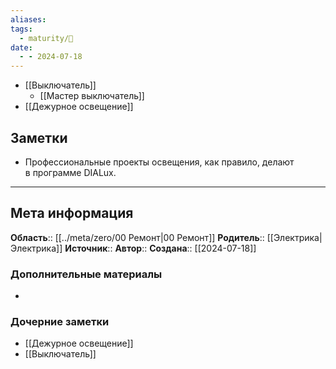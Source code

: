 ```yaml
---
aliases: 
tags:
  - maturity/🌱
date:
  - - 2024-07-18
---
```

- [[Выключатель]]
	- [[Мастер выключатель]]
- [[Дежурное освещение]]


## Заметки
- Профессиональные проекты освещения, как правило, делают в программе DIALux.

***
## Мета информация
**Область**:: [[../meta/zero/00 Ремонт|00 Ремонт]]
**Родитель**:: [[Электрика|Электрика]]
**Источник**:: 
**Автор**:: 
**Создана**:: [[2024-07-18]]
### Дополнительные материалы
- 
### Дочерние заметки
<!-- QueryToSerialize: LIST FROM [[]] WHERE contains(Родитель, this.file.link) or contains(parents, this.file.link) -->
<!-- SerializedQuery: LIST FROM [[]] WHERE contains(Родитель, this.file.link) or contains(parents, this.file.link) -->
- [[Дежурное освещение]]
- [[Выключатель]]
<!-- SerializedQuery END -->
